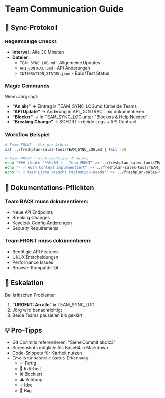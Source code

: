 # Team Communication Guide

## 🔄 Sync-Protokoll

### Regelmäßige Checks
- **Intervall:** Alle 30 Minuten
- **Dateien:** 
  - `TEAM_SYNC_LOG.md` - Allgemeine Updates
  - `API_CONTRACT.md` - API Änderungen
  - `INTEGRATION_STATUS.json` - Build/Test Status

### Magic Commands
Wenn Jörg sagt:
- **"An alle"** → Eintrag in TEAM_SYNC_LOG.md für beide Teams
- **"API Update"** → Änderung in API_CONTRACT.md dokumentieren  
- **"Blocker"** → In TEAM_SYNC_LOG unter "Blockers & Help Needed"
- **"Breaking Change"** → SOFORT in beide Logs + API Contract

### Workflow Beispiel

```bash
# Team FRONT - Vor der Arbeit
cat ../freshplan-sales-tool/TEAM_SYNC_LOG.md | tail -20

# Team FRONT - Nach wichtiger Änderung  
echo "### $(date '+%H:%M') - Team FRONT" >> ../freshplan-sales-tool/TEAM_SYNC_LOG.md
echo "- ✅ Auth Context implementiert" >> ../freshplan-sales-tool/TEAM_SYNC_LOG.md
echo "- 🚧 User-Liste braucht Pagination-Header" >> ../freshplan-sales-tool/TEAM_SYNC_LOG.md
```

## 📝 Dokumentations-Pflichten

### Team BACK muss dokumentieren:
- Neue API Endpoints
- Breaking Changes
- Keycloak Config Änderungen
- Security Requirements

### Team FRONT muss dokumentieren:
- Benötigte API Features
- UI/UX Entscheidungen  
- Performance Issues
- Browser-Kompatibilität

## 🚨 Eskalation

Bei kritischen Problemen:
1. **"URGENT: An alle"** in TEAM_SYNC_LOG
2. Jörg wird benachrichtigt
3. Beide Teams pausieren bis geklärt

## 💡 Pro-Tipps

- Git Commits referenzieren: "Siehe Commit abc123"
- Screenshots möglich: Als Base64 in Markdown
- Code-Snippets für Klarheit nutzen
- Emojis für schnelle Status-Erkennung:
  - ✅ Fertig
  - 🚧 In Arbeit
  - ❌ Blockiert
  - ⚠️ Achtung
  - 💡 Idee
  - 🐛 Bug